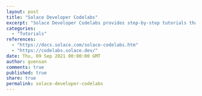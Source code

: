 ```yaml
---
layout: post
title: "Solace Developer Codelabs"
excerpt: "Solace Developer Codelabs provides step-by-step tutorials that give you guided, hands-on experience with the PubSub+ platform. The tutorials will walk you through the process of developing an application with PubSub+, teach you how to use a specific feature, or even integrate PubSub+ with other technologies."
categories:
  - "Tutorials"
references:
  - "https://docs.solace.com/solace-codelabs.htm"
  - "https://codelabs.solace.dev/"
date: Thu, 09 Sep 2021 00:00:00 GMT
author: gvensan
comments: true
published: true
share: true
permalink: solace-developer-codelabs
---
```

